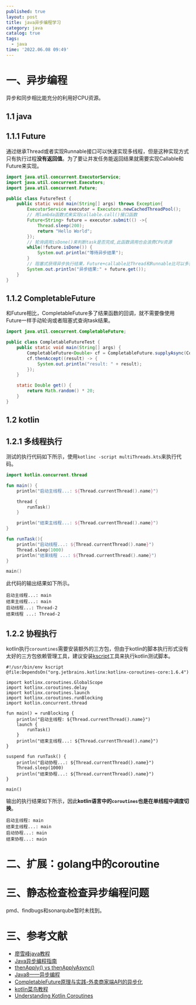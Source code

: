 ```yaml
---
published: true
layout: post
title: java异步编程学习
category: java
catalog: true
tags:
  - java
time: '2022.06.08 09:49'
---
```


# 一、异步编程
异步和同步相比能充分的利用好CPU资源。

## 1.1 java
## 1.1.1 Future
通过继承Thread或者实现Runnable接口可以快速实现多线程，但是这种实现方式只有执行过程**没有返回值**。为了要让并发任务能返回结果就需要实现Callable和Future来实现。
```java
import java.util.concurrent.ExecutorService;
import java.util.concurrent.Executors;
import java.util.concurrent.Future;

public class FutureTest {
    public static void main(String[] args) throws Exception{
        ExecutorService executor = Executors.newCachedThreadPool();
        // 用lambda函数式来实现callable.call()接口函数
        Future<String> future = executor.submit(() ->{
            Thread.sleep(200);
            return "Hello World";
        });
        // 轮询调用isDone()来判断task是否完成,此函数调用也会浪费CPU资源
        while(!future.isDone()) {
            System.out.println("等待异步结果");
        }
        // 阻塞式获得异步执行结果，Future+callable比Thread和Runnable比可以多获取返回结果
        System.out.println("异步结果:" + future.get());
    }
}
```

## 1.1.2 CompletableFuture
和Future相比，CompletableFuture多了结果函数的回调，就不需要像使用Future一样手动轮询或者阻塞式查询task结果。
```java
import java.util.concurrent.CompletableFuture;

public class CompletableFutureTest {
    public static void main(String[] args) {
        CompletableFuture<Double> cf = CompletableFuture.supplyAsync(CompletableFutureTest::get);
        cf.thenAccept((result) -> {
            System.out.println("result: " + result);
        });
    }

    static Double get() {
        return Math.random() * 20;
    }
}
```

## 1.2 kotlin
## 1.2.1 多线程执行
测试的执行代码如下所示，使用`kotlinc -script multiThreads.kts`来执行代码。
```kotlin
import kotlin.concurrent.thread

fun main() {
    println("启动主线程...: ${Thread.currentThread().name}")

    thread {
        runTask()
    }

    println("结束主线程...: ${Thread.currentThread().name}")
}

fun runTask(){
    println("启动线程...: ${Thread.currentThread().name}")
    Thread.sleep(1000)
    println("结束线程 ...: ${Thread.currentThread().name}")
}

main()
```
此代码的输出结果如下所示。
```
启动主线程...: main
结束主线程...: main
启动线程...: Thread-2
结束线程 ...: Thread-2
```
## 1.2.2 协程执行
kotlin执行`corountines`需要安装额外的三方包，但由于kotlin的脚本执行形式没有太好的三方包依赖管理工具，建议安装[kscript](https://github.com/kscripting/kscript)工具来执行kotlin测试脚本。
```
#!/usr/bin/env kscript
@file:DependsOn("org.jetbrains.kotlinx:kotlinx-coroutines-core:1.6.4")

import kotlinx.coroutines.GlobalScope
import kotlinx.coroutines.delay
import kotlinx.coroutines.launch
import kotlinx.coroutines.runBlocking
import kotlin.concurrent.thread

fun main() = runBlocking {
    println("启动主线程: ${Thread.currentThread().name}")
    launch {
        runTask()
    }
    println("结束主线程...: ${Thread.currentThread().name}")
}

suspend fun runTask() {
    println("启动协程...: ${Thread.currentThread().name}")
    Thread.sleep(1000)
    println("结束协程...: ${Thread.currentThread().name}")
}

main()
```
输出的执行结果如下所示，因此**kotlin语言中的`coroutines`也是在单线程中调度切换**。
```
启动主线程: main
结束主线程...: main
启动协程...: main
结束协程...: main
```

# 二、扩展：golang中的coroutine

# 三、静态检查检查异步编程问题
pmd、findbugs和sonarqube暂时未找到。

# 三、参考文献
- [廖雪峰java教程](https://www.liaoxuefeng.com/wiki/1252599548343744/1306581155184674)
- [Java异步编程指南](https://segmentfault.com/a/1190000038204648)
- [thenApply() vs thenApplyAsync()](https://stackoverflow.com/questions/47489338/what-is-the-difference-between-thenapply-and-thenapplyasync-of-java-completablef)
- [Java8——异步编程](https://modouxiansheng.top/2019/08/13/%E4%B8%8D%E5%AD%A6%E6%97%A0%E6%95%B0-Java8-%E5%BC%82%E6%AD%A5%E7%BC%96%E7%A8%8B-2019/)
- [CompletableFuture原理与实践-外卖商家端API的异步化](https://tech.meituan.com/2022/05/12/principles-and-practices-of-completablefuture.html)  
- [kotlin菜鸟教程](https://www.runoob.com/kotlin/kotlin-command-line.html)
- [Understanding Kotlin Coroutines](https://reflectoring.io/understanding-kotlin-coroutines-tutorial/#:~:text=Coroutines%20are%20a%20design%20pattern,the%20other%20tasks%20to%20complete.)